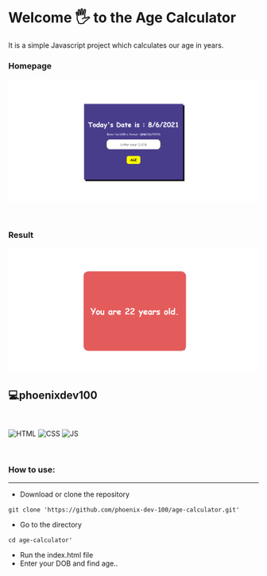 # Welcome 🖐 to the Age Calculator

It is a simple Javascript project which calculates our age in years.

### Homepage

![homepage](/homepage.png)

<br>

### Result

![result](/result.png)

## 💻phoenixdev100

<br>

![HTML](https://img.shields.io/badge/html5%20-%23E34F26.svg?&style=for-the-badge&logo=html5&logoColor=white)
![CSS](https://img.shields.io/badge/css3%20-%231572B6.svg?&style=for-the-badge&logo=css3&logoColor=white)
![JS](https://img.shields.io/badge/javascript%20-%23323330.svg?&style=for-the-badge&logo=javascript&logoColor=%23F7DF1E)

<br>

### How to use:

---

- Download or clone the repository

```
git clone 'https://github.com/phoenix-dev-100/age-calculator.git'
```

- Go to the directory

```
cd age-calculator'
```

- Run the index.html file
- Enter your DOB and find age..

<br>

